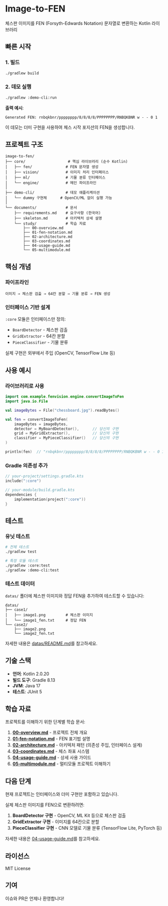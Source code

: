 # Image-to-FEN

체스판 이미지를 FEN (Forsyth-Edwards Notation) 문자열로 변환하는 Kotlin 라이브러리

## 빠른 시작

### 1. 빌드

```bash
./gradlew build
```

### 2. 데모 실행

```bash
./gradlew :demo-cli:run
```

**출력 예시**:
```
Generated FEN: rnbqkbnr/pppppppp/8/8/8/8/PPPPPPPP/RNBQKBNR w - - 0 1
```

이 데모는 더미 구현을 사용하여 체스 시작 포지션의 FEN을 생성합니다.

## 프로젝트 구조

```
image-to-fen/
├── core/                   # 핵심 라이브러리 (순수 Kotlin)
│   ├── fen/               # FEN 문자열 생성
│   ├── vision/            # 이미지 처리 인터페이스
│   ├── ml/                # 기물 분류 인터페이스
│   └── engine/            # 메인 파이프라인
│
├── demo-cli/              # 데모 애플리케이션
│   └── dummy 구현체      # OpenCV/ML 없이 실행 가능
│
└── documents/             # 문서
    ├── requirements.md    # 요구사항 (한국어)
    ├── skeleton.md        # 아키텍처 상세 설명
    └── study/             # 학습 자료
        ├── 00-overview.md
        ├── 01-fen-notation.md
        ├── 02-architecture.md
        ├── 03-coordinates.md
        ├── 04-usage-guide.md
        └── 05-multimodule.md
```

## 핵심 개념

### 파이프라인

```
이미지 → 체스판 검출 → 64칸 분할 → 기물 분류 → FEN 생성
```

### 인터페이스 기반 설계

`:core` 모듈은 인터페이스만 정의:
- `BoardDetector` - 체스판 검출
- `GridExtractor` - 64칸 분할
- `PieceClassifier` - 기물 분류

실제 구현은 외부에서 주입 (OpenCV, TensorFlow Lite 등)

## 사용 예시

### 라이브러리로 사용

```kotlin
import com.example.fenvision.engine.convertImageToFen
import java.io.File

val imageBytes = File("chessboard.jpg").readBytes()

val fen = convertImageToFen(
    imageBytes = imageBytes,
    detector = MyBoardDetector(),      // 당신의 구현
    grid = MyGridExtractor(),          // 당신의 구현
    classifier = MyPieceClassifier()   // 당신의 구현
)

println(fen)  // "rnbqkbnr/pppppppp/8/8/8/8/PPPPPPPP/RNBQKBNR w - - 0 1"
```

### Gradle 의존성 추가

```kotlin
// your-project/settings.gradle.kts
include(":core")

// your-module/build.gradle.kts
dependencies {
    implementation(project(":core"))
}
```

## 테스트

### 유닛 테스트

```bash
# 전체 테스트
./gradlew test

# 특정 모듈 테스트
./gradlew :core:test
./gradlew :demo-cli:test
```

### 테스트 데이터

`datas/` 폴더에 체스판 이미지와 정답 FEN을 추가하여 테스트할 수 있습니다:

```
datas/
├── case1/
│   ├── image1.png         # 체스판 이미지
│   └── image1_fen.txt     # 정답 FEN
└── case2/
    ├── image2.png
    └── image2_fen.txt
```

자세한 내용은 [datas/README.md](datas/README.md)를 참고하세요.

## 기술 스택

- **언어**: Kotlin 2.0.20
- **빌드 도구**: Gradle 8.13
- **JVM**: Java 17
- **테스트**: JUnit 5

## 학습 자료

프로젝트를 이해하기 위한 단계별 학습 문서:

1. **[00-overview.md](documents/study/00-overview.md)** - 프로젝트 전체 개요
2. **[01-fen-notation.md](documents/study/01-fen-notation.md)** - FEN 표기법 설명
3. **[02-architecture.md](documents/study/02-architecture.md)** - 아키텍처 패턴 (의존성 주입, 인터페이스 설계)
4. **[03-coordinates.md](documents/study/03-coordinates.md)** - 체스 좌표 시스템
5. **[04-usage-guide.md](documents/study/04-usage-guide.md)** - 상세 사용 가이드
6. **[05-multimodule.md](documents/study/05-multimodule.md)** - 멀티모듈 프로젝트 이해하기

## 다음 단계

현재 프로젝트는 인터페이스와 더미 구현만 포함하고 있습니다.

실제 체스판 이미지를 FEN으로 변환하려면:

1. **BoardDetector 구현** - OpenCV, ML Kit 등으로 체스판 검출
2. **GridExtractor 구현** - 이미지를 64칸으로 분할
3. **PieceClassifier 구현** - CNN 모델로 기물 분류 (TensorFlow Lite, PyTorch 등)

자세한 내용은 [04-usage-guide.md](documents/study/04-usage-guide.md)를 참고하세요.

## 라이선스

MIT License

## 기여

이슈와 PR은 언제나 환영합니다!
